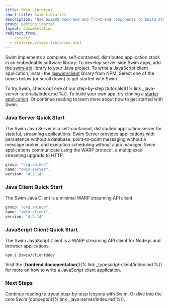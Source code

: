 ```yaml
---
title: Swim Libraries
short-title: Swim Libraries
description: "Use SwimOS back-end and front-end components to build streaming data applications."
group: Getting Started
layout: documentation
redirect_from:
  - /start/
  - /reference/swim-libraries.html
---
```


Swim implements a complete, self-contained, distributed application stack in an embeddable software library. To develop server-side Swim apps, add the [swim-api](https://github.com/swimos/swim/tree/main/swim-java/swim-runtime/swim-host/swim.api) library to your Java project. To write a JavaScript client application, install the [@swim/client](https://www.npmjs.com/package/@swim/client) library from NPM. Select one of the boxes below (or scroll down) to get started with Swim.

<!-- <div class="platform-case">
  <svg viewBox="0 0 100 100" preserveAspectRatio="none" class="plane">
    <path fill="#e8e8e8" d="M 0 100 L 10 0 L 90 0 L 100 100 Z"></path>
  </svg>
  <div class="server-server platform-horizontal-center"></div>
  <div class="server-client platform-vertical-left"></div>
  <div class="server-client platform-vertical-right"></div>
  <div class="client-ui platform-vertical-right"></div>
  <a class="plane-label">Plane</a>
  <a href="#java-server" class="java-server platform-box platform-left">Java Server</a>
  <a href="#java-client" class="java-client platform-box platform-left">Java Client</a>
  <a href="#java-server" class="java-server platform-box platform-right">Java Server</a>
  <a href="#js-client" class="js-client platform-box platform-right">JavaScript Client</a>
  <a href="#web-ui" class="web-ui platform-box platform-right">Web UI</a>
</div>
<div class="release-stack">
  <p class="release-version">Current version: 4.1.0.12</p>
  <!-- <p class="release-notes"><a href="">View Release Notes</a></p>-->
<!-- </div> -->

To try Swim, check out one of our step-by-step [tutorials]({% link _java-server-tutorials/index.md %}). To build your own app, try cloning a [starter application](https://github.com/swimos/tutorial). Or continue reading to learn more about how to get started with Swim.

### Java Server Quick Start

The Swim Java Server is a self-contained, distributed application server for stateful, streaming applications. Swim Server provides applications with persistence without a database, point-to-point messaging without a message broker, and execution scheduling without a job manager. Swim applications communicate using the WARP protocol, a multiplexed streaming upgrade to HTTP.

```java
group: "org.swimos",
name: "swim-server",
version: "4.2.14"
```


### Java Client Quick Start

The Swim Java Client is a minimal WARP streaming API client.

```java
group: "org.swimos",
name: "swim-client",
version: "4.2.14"
```

### JavaScript Client Quick Start

The Swim JavaScript Client is a WARP streaming API client for Node.js and browser applications.

```console
npm i @swim/client@dev
```

Visit the [**frontend documentation**]({% link _typescript-client/index.md %}) for more on how to write a JavaScript client application.

### Next Steps

Continue reading to tryout step-by-step lessons with Swim. Or dive into the core Swim [concepts]({% link _java-server/index.md %}).
